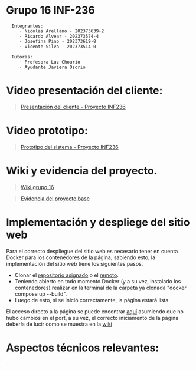 # Grupo 16 INF-236
      Integrantes:
         · Nicolas Arellano - 202373639-2
         · Ricardo Alvear - 202373574-4
         · Josefina Pino - 202373619-8
         · Vicente Silva - 202373514-0
      
      Tutoras:
         · Profesora Luz Chourio
         · Ayudante Javiera Osorio

# Video presentación del cliente:
>[Presentación del cliente - Proyecto INF236](https://usmcl-my.sharepoint.com/:v:/g/personal/ralvear_usm_cl/Efd_5prci_hAtxm_-2jYGNkB0jpuzTVBrOdpBnoAon1_lQ?nav=eyJyZWZlcnJhbEluZm8iOnsicmVmZXJyYWxBcHAiOiJPbmVEcml2ZUZvckJ1c2luZXNzIiwicmVmZXJyYWxBcHBQbGF0Zm9ybSI6IldlYiIsInJlZmVycmFsTW9kZSI6InZpZXciLCJyZWZlcnJhbFZpZXciOiJNeUZpbGVzTGlua0NvcHkifX0&e=2u1FcY)

# Video prototipo:
>[Prototipo del sistema - Proyecto INF236](https://drive.google.com/file/d/1OQ7sbg4d3m2tbigpcXDilGzjYwD4_I9q/view?usp=sharing)

# Wiki y evidencia del proyecto.
>[Wiki grupo 16](https://github.com/Pepina29/GRUPO16-2025-PROYINF/wiki)

>[Evidencia del proyecto base](https://github.com/Pepina29/GRUPO16-2025-PROYINF/wiki/evidencia-proyecto-base)

# Implementación y despliege del sitio web
Para el correcto despliegue del sitio web es necesario tener en cuenta Docker para los contenedores de la página, sabiendo esto, la implementación del sitio web tiene los siguientes pasos.

- Clonar el [repositorio asignado](https://github.com/MatiasBV/analisis-y-diseno-de-software) o el [remoto](https://github.com/Pepina29/GRUPO16-2025-PROYINF).
- Teniendo abierto en todo momento Docker (y a su vez, instalado los contenedores) realizar en la terminal de la carpeta ya clonada "docker compose up --build".
- Luego de esto, si se inició correctamente, la página estará lista.

El acceso directo a la página se puede encontrar [aquí](http://localhost:3000/) asumiendo que no hubo cambios en el port, a su vez, el correcto iniciamento de la página debería de lucir como se muestra en la [wiki](https://github.com/Pepina29/GRUPO16-2025-PROYINF/wiki/evidencia-proyecto-base)

# Aspectos técnicos relevantes:
    -


